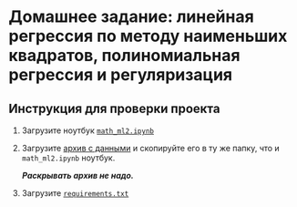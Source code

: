 # Домашнее задание: линейная регрессия по методу наименьших квадратов, полиномиальная регрессия и регуляризация

## Инструкция для проверки проекта
1. Загрузите ноутбук [`math_ml2.ipynb`](math_ml2.ipynb)

2. Загрузите [архив с данными](https://lms-cdn.skillfactory.ru/assets/courseware/v1/71b705fb3dda956399b2209697366543/asset-v1:SkillFactory+DSPR-2.0+14JULY2021+type@asset+block/_unconv.zip) и скопируйте его в ту же папку, что и `math_ml2.ipynb` ноутбук.

   ***Раскрывать архив не надо.***

3. Загрузите [`requirements.txt`](requirements.txt)
